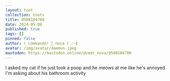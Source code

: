 ```yaml
---
layout: toot
collection: toots
title: 0508104700
date: 2024-05-08
published: true
tags: []
pinned: false
author: ⸸ commander ░ nova ⸸ :~$
avatar: /img/avatar/daemon.jpeg
mastodon: https://mastodon.online/@cmdr_nova/0508104700
---
```


I asked my cat if he just took a poop and he meows at me like he's annoyed I'm asking about his bathroom activity
